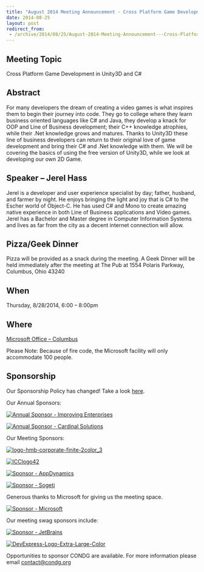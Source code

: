 ```yaml
---
title: "August 2014 Meeting Announcement - Cross Platform Game Development in Unity3D and C#"
date: 2014-08-25
layout: post
redirect_from:
 - /archive/2014/08/25/August-2014-Meeting-Announcement---Cross-Platform-Game-Development-in.aspx
---
```


## Meeting Topic

Cross Platform Game Development in Unity3D and C#

## Abstract

For many developers the dream of creating a video games is what inspires them to begin their journey into code. They go to college where they learn business oriented languages like C# and Java, they develop a knack for OOP and Line of Business development; their C++ knowledge atrophies, while their .Net knowledge grows and matures. Thanks to Unity3D these line of business developers can return to their original love of game development and bring their C# and .Net knowledge with them. We will be covering the basics of using the free version of Unity3D, while we look at developing our own 2D Game.

## Speaker – Jerel Hass

Jerel is a developer and user experience specialist by day; father, husband, and farmer by night. He enjoys bringing the light and joy that is C# to the Escher world of Object-C. He has used C# and Mono to create amazing native experience in both Line of Business applications and Video games. Jerel has a Bachelor and Master degree in Computer Information Systems and lives as far from the city as a decent internet connection will allow.

## Pizza/Geek Dinner

Pizza will be provided as a snack during the meeting. A Geek Dinner will be held immediately after the meeting at The Pub at 1554 Polaris Parkway,      
Columbus, Ohio 43240

## When

Thursday, 8/28/2014, 6:00 – 8:00pm

## Where

[Microsoft Office – Columbus](http://maps.google.com/maps?f=q&amp;hl=en&amp;q=8800+Lyra+Dr.+Columbus,+OH+43240&amp;om=1)

Please Note: Because of fire code, the Microsoft facility will only accommodate 100 people.

## Sponsorship

Our Sponsorship Policy has changed! Take a look [here](http://www.condg.org/documents/Sponsorship%20Policy.pdf).

Our Annual Sponsors:

[![Annual Sponsor - Improving Enterprises](http://condg.org/images/condg_org/Windows-Live-Writer/January-2013-Meeting-Announcement--_DBCD/clip_image0013_836cae65-6416-43f8-9634-cdf52c5f00a8.jpg "Annual Sponsor - Improving Enterprises")](http://www.improvingenterprises.com)

[![Annual Sponsor - Cardinal Solutions](http://condg.org/images/condg_org/Windows-Live-Writer/April-2013-Meeting-Announcement---MSMQ-a_B4CC/cardinal_color_tagline3_aa7a59d8-6af9-4071-a3c6-715999b671b0.jpg "Annual Sponsor - Cardinal Solutions")](http://www.cardinalsolutions.com)

Our Meeting Sponsors:

[![logo-hmb-corporate-finite-2color_3](http://condg.org/images/condg_org/WindowsLiveWriter/May2014MeetingAnnouncementRepositoryandS_123F5/logo-hmb-corporate-finite-2color_3_3.png "logo-hmb-corporate-finite-2color_3")](http://hmbnet.com)

[![ICClogo42](http://condg.org/images/condg_org/Windows-Live-Writer/February-2014-Meeting-Announcement_A431/ICClogo42_b3b8e796-874f-470b-b51a-669d5d2dcef0.jpg "ICClogo42")](http://www.icctechnology.com/)

[![Sponsor - AppDynamics](http://condg.org/images/condg_org/Windows-Live-Writer/January-2013-Meeting-Announcement--_DBCD/clip_image0053_2dcab694-3305-4217-bd01-3197dce29f31.png "Sponsor - AppDynamics")](http://www.appdynamics.com)

[![Sponsor - Sogeti](http://condg.org/images/condg_org/Windows-Live-Writer/January-2013-Meeting-Announcement--_DBCD/sogeticolor_small_thumb.gif "Sponsor - Sogeti")](http://us.sogeti.com)

Generous thanks to Microsoft for giving us the meeting space.

[![Sponsor - Microsoft](http://condg.org/images/condg_org/Windows-Live-Writer/January-2013-Meeting-Announcement--_DBCD/clip_image0063_017112b5-ebbc-4d6b-9105-9a99563d1af4.png "Sponsor - Microsoft")](http://www.microsoft.com)

Our meeting swag sponsors include:

[![Sponsor - JetBrains](http://condg.org/images/condg_org/Windows-Live-Writer/January-2013-Meeting-Announcement--_DBCD/clip_image0073_813519ba-ec40-4014-b290-0f59941c9ad2.gif "Sponsor - JetBrains")](http://www.jetbrains.com/)

[![DevExpress-Logo-Extra-Large-Color](http://condg.org/images/condg_org/WindowsLiveWriter/May2014MeetingAnnouncementRepositoryandS_123F5/DevExpress-Logo-Extra-Large-Color_thumb.png "DevExpress-Logo-Extra-Large-Color")](http://condg.org/images/condg_org/WindowsLiveWriter/May2014MeetingAnnouncementRepositoryandS_123F5/DevExpress-Logo-Extra-Large-Color_2.png)

Opportunities to sponsor CONDG are available. For more information please email [contact@condg.org](mailto:contact@condg.org)

